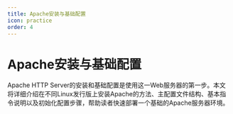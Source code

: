```yaml
---
title: Apache安装与基础配置
icon: practice
order: 4
---
```


# Apache安装与基础配置

Apache HTTP Server的安装和基础配置是使用这一Web服务器的第一步。本文将详细介绍在不同Linux发行版上安装Apache的方法、主配置文件结构、基本指令说明以及初始化配置步骤，帮助读者快速部署一个基础的Apache服务器环境。
